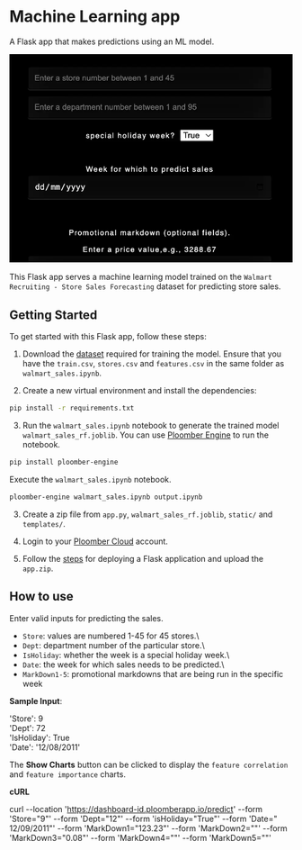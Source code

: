 # Machine Learning app

A Flask app that makes predictions using an ML model.

![](screenshot.webp)

This Flask app serves a machine learning model trained on the `Walmart Recruiting - Store Sales Forecasting` dataset for predicting store sales.

## Getting Started

To get started with this Flask app, follow these steps:

1. Download the [dataset](https://www.kaggle.com/competitions/walmart-recruiting-store-sales-forecasting/data) required for training the model. Ensure that you have the `train.csv`, `stores.csv` and `features.csv` in the same folder as `walmart_sales.ipynb`.

2. Create a new virtual environment and install the dependencies:

```bash
pip install -r requirements.txt
```

3. Run the `walmart_sales.ipynb` notebook to generate the trained model `walmart_sales_rf.joblib`. You can use [Ploomber Engine](https://engine.ploomber.io/en/latest/user-guide/running.html) to run the notebook.

```bash
pip install ploomber-engine
```

Execute the `walmart_sales.ipynb` notebook.

```bash
ploomber-engine walmart_sales.ipynb output.ipynb
```

3. Create a zip file from `app.py`, `walmart_sales_rf.joblib`, `static/` and `templates/`.

4. Login to your [Ploomber Cloud](https://ploomber.io/) account.

5. Follow the [steps](https://docs.cloud.ploomber.io/en/latest/apps/flask.html) for deploying a Flask application and upload the `app.zip`.

## How to use

Enter valid inputs for predicting the sales. 

* `Store`: values are numbered 1-45 for 45 stores.\
* `Dept`: department number of the particular store.\
* `IsHoliday`: whether the week is a special holiday week.\
* `Date`: the week for which sales needs to be predicted.\
* `MarkDown1-5`: promotional markdowns that are being run in the specific week


**Sample Input**:

'Store': 9\
'Dept': 72\
'IsHoliday': True\
'Date': '12/08/2011'

The **Show Charts** button can be clicked to display the `feature correlation` and `feature importance` charts.

**cURL**

curl --location 'https://dashboard-id.ploomberapp.io/predict' --form 'Store="9"' --form 'Dept="12"' --form 'isHoliday="True"' --form 'Date=" 12/09/2011"' --form 'MarkDown1="123.23"' --form 'MarkDown2=""' --form 'MarkDown3="0.08"' --form 'MarkDown4=""' --form 'MarkDown5=""'
